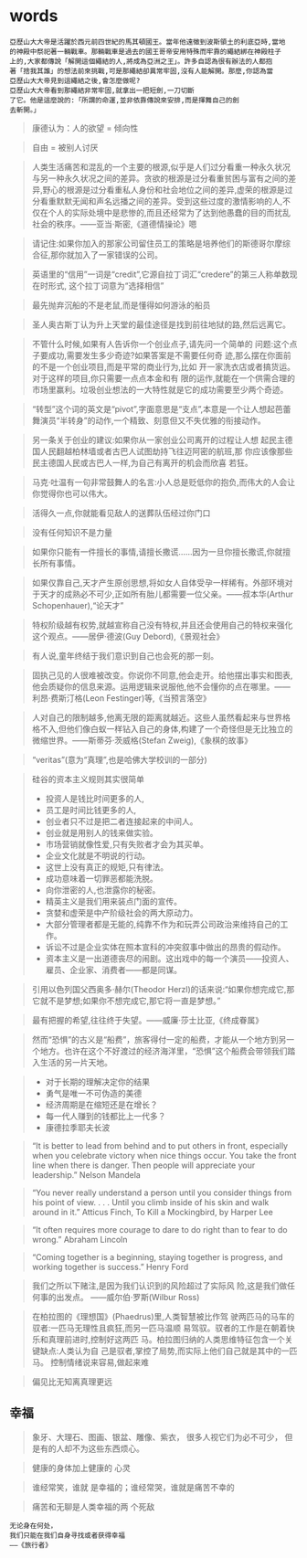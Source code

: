 # words

```
亞歷山大大帝是活躍於西元前四世紀的馬其頓國王。當年他遠徵到波斯領土的利底亞時,當地
的神殿中祭祀著一輛戰車。那輛戰車是過去的國王哥帝安用特殊而牢靠的繩結綁在神殿柱子
上的,大家都傳說「解開這個繩結的人,將成為亞洲之王」。許多自認為很有辦法的人都抱
著「捨我其誰」的想法前來挑戰,可是那繩結卻異常牢固,沒有人能解開。那麼,你認為當
亞歷山大大帝見到這繩結之後,會怎麼做呢?
亞歷山大大帝看到那繩結非常牢固,就拿出一把短劍,一刀切斷
了它。他是這麼說的:「所謂的命運,並非依靠傳說來安排,而是揮舞自己的劍
去斬開。」
```
> 康德认为：人的欲望 = 倾向性

> 自由 = 被别人讨厌

>人类生活痛苦和混乱的一个主要的根源,似乎是人们过分看重一种永久状况与另一种永久状况之间的差异。贪欲的根源是过分看重贫困与富有之间的差异,野心的根源是过分看重私人身份和社会地位之间的差异,虚荣的根源是过分看重默默无闻和声名远播之间的差异。受到这些过度的激情影响的人,不仅在个人的实际处境中是悲惨的,而且还经常为了达到他愚蠢的目的而扰乱社会的秩序。——亚当·斯密,《道德情操论》嗯



> 请记住:如果你加入的那家公司留住员工的策略是培养他们的斯德哥尔摩综合征,那你就加入了一家错误的公司。



> 英语里的“信用”一词是“credit”,它源自拉丁词汇“credere”的第三人称单数现在时形式, 这个拉丁词意为“选择相信”



> 最先抛弃沉船的不是老鼠,而是懂得如何游泳的船员

> 圣人奥古斯丁认为升上天堂的最佳途径是找到前往地狱的路,然后远离它。

>不管什么时候,如果有人告诉你一个创业点子,请先问一个简单的 问题:这个点子要成功,需要发生多少奇迹?如果答案是不需要任何奇 迹,那么摆在你面前的不是一个创业项目,而是平常的商业行为,比如 开一家洗衣店或者搞货运。对于这样的项目,你只需要一点点本金和有 限的运作,就能在一个供需合理的市场里赢利。垃圾创业想法的一大特性就是它的成功需要至少两个奇迹。

>“转型”这个词的英文是“pivot”,字面意思是“支点”,本意是一个让人想起芭蕾舞演员“半转身”的动作,一个精致、刻意但又不失优雅的衔接动作。

>另一条关于创业的建议:如果你从一家创业公司离开的过程让人想 起民主德国人民翻越柏林墙或者古巴人试图劫持飞往迈阿密的航班,那 你应该像那些民主德国人民或古巴人一样,为自己有离开的机会而欣喜 若狂。

> 马克·吐温有一句非常鼓舞人的名言:小人总是贬低你的抱负,而伟大的人会让你觉得你也可以伟大。

> 活得久一点,你就能看见敌人的送葬队伍经过你门口

> 没有任何知识不是力量

> 如果你只能有一件擅长的事情,请擅长撒谎......因为一旦你擅长撒谎,你就擅长所有事情。

> 如果仅靠自己,天才产生原创思想,将如女人自体受孕一样稀有。外部环境对于天才的成熟必不可少,正如所有胎儿都需要一位父亲。——叔本华(Arthur Schopenhauer),“论天才”

> 特权阶级越有权势,就越宣称自己没有特权,并且还会使用自己的特权来强化这个观点。——居伊·德波(Guy Debord),《景观社会》

> 有人说,童年终结于我们意识到自己也会死的那一刻。

> 固执己见的人很难被改变。你说你不同意,他会走开。给他摆出事实和图表,他会质疑你的信息来源。运用逻辑来说服他,他不会懂你的点在哪里。——利昂·费斯汀格(Leon Festinger)等,《当预言落空》

> 人对自己的限制越多,他离无限的距离就越近。这些人虽然看起来与世界格格不入,但他们像白蚁一样钻入自己的身体,构建了一个奇怪但是无比独立的微缩世界。——斯蒂芬·茨威格(Stefan Zweig),《象棋的故事》

> “veritas”(意为“真理”,也是哈佛大学校训的一部分)

> 硅谷的资本主义规则其实很简单
>
> - 投资人是钱比时间更多的人,
> - 员工是时间比钱更多的人,
> - 创业者只不过是把二者连接起来的中间人。
> - 创业就是用别人的钱来做实验。
> - 市场营销就像性爱,只有失败者才会为其买单。
> - 企业文化就是不明说的行动。
> - 这世上没有真正的规矩,只有律法。
> - 成功意味着一切罪恶都能洗脱。
> - 向你泄密的人,也泄露你的秘密。
> - 精英主义是我们用来装点门面的宣传。
> - 贪婪和虚荣是中产阶级社会的两大原动力。
> - 大部分管理者都是无能的,纯靠不作为和玩弄公司政治来维持自己的工作。
> - 诉讼不过是企业实体在照本宣科的冲突叙事中做出的昂贵的假动作。
> - 资本主义是一出道德丧尽的闹剧。这出戏中的每一个演员——投资人、雇员、企业家、消费者——都是同谋。

> 引用以色列国父西奥多·赫尔(Theodor Herzl)的话来说:“如果你想完成它,那它就不是梦想;如果你不想完成它,那它将一直是梦想。”

> 最有把握的希望,往往终于失望。——威廉·莎士比亚,《终成眷属》

> 然而“恐惧”的古义是“船费”，旅客得付一定的船费，才能从一个地方到另一个地方。也许在这个不好渡过的经济海洋里，“恐惧”这个船费会带领我们踏入生活的另一片天地。



> - 对于长期的理解决定你的结果
> - 勇气是唯一不可伪造的美德
> - 经济周期是在缩短还是在增长？
> - 每一代人赚到的钱都比上一代多？
> - 康德拉季耶夫长波



>“It is better to lead from behind and to put others in front, especially when you celebrate victory when nice things occur. You take the front line when there is danger. Then people will appreciate your leadership.” Nelson Mandela



> “You never really understand a person until you consider things from his point of view. . . . Until you climb inside of his skin and walk around in it.” Atticus Finch, To Kill a Mockingbird, by Harper Lee



> “It often requires more courage to dare to do right than to fear to do wrong.” Abraham Lincoln



> “Coming together is a beginning, staying together is progress, and working together is success.” Henry Ford



> 我们之所以下赌注,是因为我们认识到的风险超过了实际风
> 险,这是我们做任何事的出发点。
> ——威尔伯·罗斯(Wilbur Ross)



> 在柏拉图的《理想国》(Phaedrus)里,人类智慧被比作驾
> 驶两匹马的马车的驭者:一匹马无理性且疯狂,而另一匹马温顺
> 易驾驭。驭者的工作是在朝着快乐和真理前进时,控制好这两匹
> 马。柏拉图归纳的人类思维特征包含一个关键缺点:人类认为自
> 己是驭者,掌控了局势,而实际上他们自己就是其中的一匹马。
> 控制情绪说来容易,做起来难

> 偏见比无知离真理更远

## 幸福

> 象牙、大理石、图画、银盆、雕像、紫衣， 很多人视它们为必不可少， 但是有的人却不为这些东西烦心。

> 健康的身体加上健康的 心灵

> 谁经常笑，谁就 是幸福的；谁经常哭，谁就是痛苦不幸的

> 痛苦和无聊是人类幸福的两 个死敌

```
无论身在何处，
我们只能在我们自身寻找或者获得幸福
——《旅行者》
```

